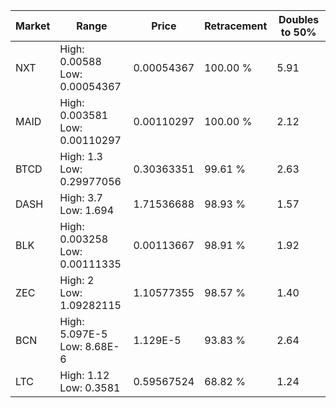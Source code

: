 | Market | Range | Price| Retracement | Doubles to 50% |
| --- | --- | --- | --- | --- |
| NXT | High: 0.00588<br />Low: 0.00054367 | 0.00054367 | 100.00 % | 5.91 |
| MAID | High: 0.003581<br />Low: 0.00110297 | 0.00110297 | 100.00 % | 2.12 |
| BTCD | High: 1.3<br />Low: 0.29977056 | 0.30363351 | 99.61 % | 2.63 |
| DASH | High: 3.7<br />Low: 1.694 | 1.71536688 | 98.93 % | 1.57 |
| BLK | High: 0.003258<br />Low: 0.00111335 | 0.00113667 | 98.91 % | 1.92 |
| ZEC | High: 2<br />Low: 1.09282115 | 1.10577355 | 98.57 % | 1.40 |
| BCN | High: 5.097E-5<br />Low: 8.68E-6 | 1.129E-5 | 93.83 % | 2.64 |
| LTC | High: 1.12<br />Low: 0.3581 | 0.59567524 | 68.82 % | 1.24 |

